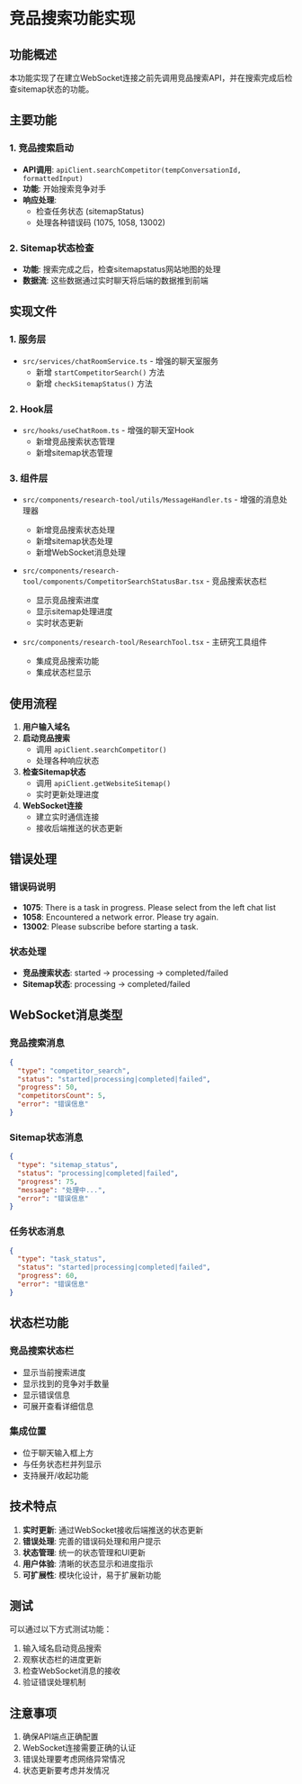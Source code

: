 # 竞品搜索功能实现

## 功能概述

本功能实现了在建立WebSocket连接之前先调用竞品搜索API，并在搜索完成后检查sitemap状态的功能。

## 主要功能

### 1. 竞品搜索启动
- **API调用**: `apiClient.searchCompetitor(tempConversationId, formattedInput)`
- **功能**: 开始搜索竞争对手
- **响应处理**: 
  - 检查任务状态 (sitemapStatus)
  - 处理各种错误码 (1075, 1058, 13002)

### 2. Sitemap状态检查
- **功能**: 搜索完成之后，检查sitemapstatus网站地图的处理
- **数据流**: 这些数据通过实时聊天将后端的数据推到前端

## 实现文件

### 1. 服务层
- `src/services/chatRoomService.ts` - 增强的聊天室服务
  - 新增 `startCompetitorSearch()` 方法
  - 新增 `checkSitemapStatus()` 方法

### 2. Hook层
- `src/hooks/useChatRoom.ts` - 增强的聊天室Hook
  - 新增竞品搜索状态管理
  - 新增sitemap状态管理

### 3. 组件层
- `src/components/research-tool/utils/MessageHandler.ts` - 增强的消息处理器
  - 新增竞品搜索状态处理
  - 新增sitemap状态处理
  - 新增WebSocket消息处理

- `src/components/research-tool/components/CompetitorSearchStatusBar.tsx` - 竞品搜索状态栏
  - 显示竞品搜索进度
  - 显示sitemap处理进度
  - 实时状态更新

- `src/components/research-tool/ResearchTool.tsx` - 主研究工具组件
  - 集成竞品搜索功能
  - 集成状态栏显示

## 使用流程

1. **用户输入域名**
2. **启动竞品搜索**
   - 调用 `apiClient.searchCompetitor()`
   - 处理各种响应状态
3. **检查Sitemap状态**
   - 调用 `apiClient.getWebsiteSitemap()`
   - 实时更新处理进度
4. **WebSocket连接**
   - 建立实时通信连接
   - 接收后端推送的状态更新

## 错误处理

### 错误码说明
- **1075**: There is a task in progress. Please select from the left chat list
- **1058**: Encountered a network error. Please try again.
- **13002**: Please subscribe before starting a task.

### 状态处理
- **竞品搜索状态**: started → processing → completed/failed
- **Sitemap状态**: processing → completed/failed

## WebSocket消息类型

### 竞品搜索消息
```json
{
  "type": "competitor_search",
  "status": "started|processing|completed|failed",
  "progress": 50,
  "competitorsCount": 5,
  "error": "错误信息"
}
```

### Sitemap状态消息
```json
{
  "type": "sitemap_status",
  "status": "processing|completed|failed",
  "progress": 75,
  "message": "处理中...",
  "error": "错误信息"
}
```

### 任务状态消息
```json
{
  "type": "task_status",
  "status": "started|processing|completed|failed",
  "progress": 60,
  "error": "错误信息"
}
```

## 状态栏功能

### 竞品搜索状态栏
- 显示当前搜索进度
- 显示找到的竞争对手数量
- 显示错误信息
- 可展开查看详细信息

### 集成位置
- 位于聊天输入框上方
- 与任务状态栏并列显示
- 支持展开/收起功能

## 技术特点

1. **实时更新**: 通过WebSocket接收后端推送的状态更新
2. **错误处理**: 完善的错误码处理和用户提示
3. **状态管理**: 统一的状态管理和UI更新
4. **用户体验**: 清晰的状态显示和进度指示
5. **可扩展性**: 模块化设计，易于扩展新功能

## 测试

可以通过以下方式测试功能：

1. 输入域名启动竞品搜索
2. 观察状态栏的进度更新
3. 检查WebSocket消息的接收
4. 验证错误处理机制

## 注意事项

1. 确保API端点正确配置
2. WebSocket连接需要正确的认证
3. 错误处理要考虑网络异常情况
4. 状态更新要考虑并发情况
